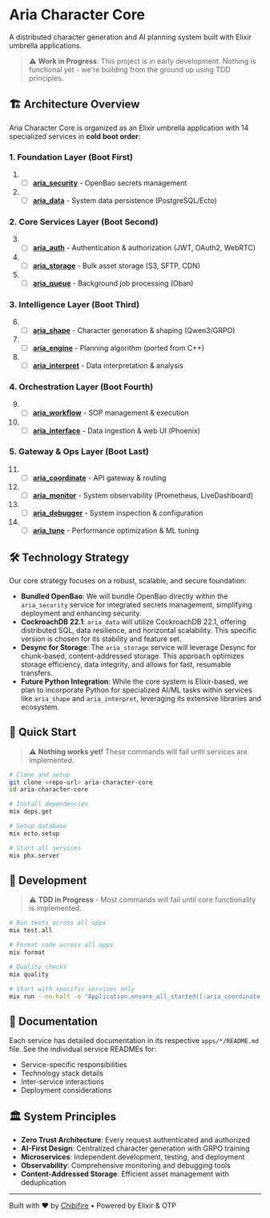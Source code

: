 # Aria Character Core

A distributed character generation and AI planning system built with Elixir umbrella applications.

> ⚠️ **Work in Progress**: This project is in early development. Nothing is functional yet - we're building from the ground up using TDD principles.

## 🏗️ Architecture Overview

Aria Character Core is organized as an Elixir umbrella application with 14 specialized services in **cold boot order**:

### **1. Foundation Layer** (Boot First)
1. - [ ] **[aria_security](apps/aria_security/)** - OpenBao secrets management
2. - [ ] **[aria_data](apps/aria_data/)** - System data persistence (PostgreSQL/Ecto)

### **2. Core Services Layer** (Boot Second)
3. - [ ] **[aria_auth](apps/aria_auth/)** - Authentication & authorization (JWT, OAuth2, WebRTC)
4. - [ ] **[aria_storage](apps/aria_storage/)** - Bulk asset storage (S3, SFTP, CDN)
5. - [ ] **[aria_queue](apps/aria_queue/)** - Background job processing (Oban)

### **3. Intelligence Layer** (Boot Third)
6. - [ ] **[aria_shape](apps/aria_shape/)** - Character generation & shaping (Qwen3/GRPO)
7. - [ ] **[aria_engine](apps/aria_engine/)** - Planning algorithm (ported from C++)
8. - [ ] **[aria_interpret](apps/aria_interpret/)** - Data interpretation & analysis

### **4. Orchestration Layer** (Boot Fourth)
9. - [ ] **[aria_workflow](apps/aria_workflow/)** - SOP management & execution
10. - [ ] **[aria_interface](apps/aria_interface/)** - Data ingestion & web UI (Phoenix)

### **5. Gateway & Ops Layer** (Boot Last)
11. - [ ] **[aria_coordinate](apps/aria_coordinate/)** - API gateway & routing
12. - [ ] **[aria_monitor](apps/aria_monitor/)** - System observability (Prometheus, LiveDashboard)
13. - [ ] **[aria_debugger](apps/aria_debugger/)** - System inspection & configuration
14. - [ ] **[aria_tune](apps/aria_tune/)** - Performance optimization & ML tuning

## 🛠️ Technology Strategy

Our core strategy focuses on a robust, scalable, and secure foundation:

- **Bundled OpenBao**: We will bundle OpenBao directly within the `aria_security` service for integrated secrets management, simplifying deployment and enhancing security.
- **CockroachDB 22.1**: `aria_data` will utilize CockroachDB 22.1, offering distributed SQL, data resilience, and horizontal scalability. This specific version is chosen for its stability and feature set.
- **Desync for Storage**: The `aria_storage` service will leverage Desync for chunk-based, content-addressed storage. This approach optimizes storage efficiency, data integrity, and allows for fast, resumable transfers.
- **Future Python Integration**: While the core system is Elixir-based, we plan to incorporate Python for specialized AI/ML tasks within services like `aria_shape` and `aria_interpret`, leveraging its extensive libraries and ecosystem.

## 🚀 Quick Start

> ⚠️ **Nothing works yet!** These commands will fail until services are implemented.

```bash
# Clone and setup
git clone <repo-url> aria-character-core
cd aria-character-core

# Install dependencies
mix deps.get

# Setup database
mix ecto.setup

# Start all services
mix phx.server
```

## 🔧 Development

> ⚠️ **TDD in Progress** - Most commands will fail until core functionality is implemented.

```bash
# Run tests across all apps
mix test.all

# Format code across all apps  
mix format

# Quality checks
mix quality

# Start with specific services only
mix run --no-halt -e "Application.ensure_all_started([:aria_coordinate, :aria_interface])"
```

## 📖 Documentation

Each service has detailed documentation in its respective `apps/*/README.md` file. See the individual service READMEs for:

- Service-specific responsibilities
- Technology stack details
- Inter-service interactions
- Deployment considerations

## 🏛️ System Principles

- **Zero Trust Architecture**: Every request authenticated and authorized
- **AI-First Design**: Centralized character generation with GRPO training
- **Microservices**: Independent development, testing, and deployment
- **Observability**: Comprehensive monitoring and debugging tools
- **Content-Addressed Storage**: Efficient asset management with deduplication

---

Built with ❤️ by [Chibifire](https://chibifire.com) • Powered by Elixir & OTP
